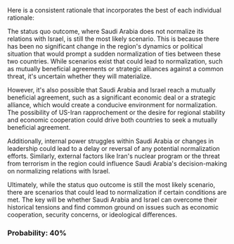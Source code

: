 Here is a consistent rationale that incorporates the best of each individual rationale:

The status quo outcome, where Saudi Arabia does not normalize its relations with Israel, is still the most likely scenario. This is because there has been no significant change in the region's dynamics or political situation that would prompt a sudden normalization of ties between these two countries. While scenarios exist that could lead to normalization, such as mutually beneficial agreements or strategic alliances against a common threat, it's uncertain whether they will materialize.

However, it's also possible that Saudi Arabia and Israel reach a mutually beneficial agreement, such as a significant economic deal or a strategic alliance, which would create a conducive environment for normalization. The possibility of US-Iran rapprochement or the desire for regional stability and economic cooperation could drive both countries to seek a mutually beneficial agreement.

Additionally, internal power struggles within Saudi Arabia or changes in leadership could lead to a delay or reversal of any potential normalization efforts. Similarly, external factors like Iran's nuclear program or the threat from terrorism in the region could influence Saudi Arabia's decision-making on normalizing relations with Israel.

Ultimately, while the status quo outcome is still the most likely scenario, there are scenarios that could lead to normalization if certain conditions are met. The key will be whether Saudi Arabia and Israel can overcome their historical tensions and find common ground on issues such as economic cooperation, security concerns, or ideological differences.

### Probability: 40%